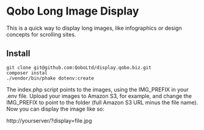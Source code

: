 Qobo Long Image Display
=======================

This is a quick way to display long images, like infographics or design concepts for
scrolling sites.

Install
-------

```
git clone git@github.com:QoboLtd/display.qobo.biz.git
composer instal
./vendor/bin/phake dotenv:create
```

The index.php script points to the images, using the IMG_PREFIX in your .env file.
Upload your images to Amazon S3, for example, and change the IMG_PREFIX to point to
the folder (full Amazon S3 URL minus the file name).  Now you can display the image
like so:

http://yourserver/?display=file.jpg

